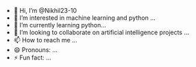 - 👋 Hi, I’m @Nikhil23-10
- 👀 I’m interested in machine learning and python ...
- 🌱 I’m currently learning python...
- 💞️ I’m looking to collaborate on artificial intelligence projects ...
- 📫 How to reach me ...
- 😄 Pronouns: ...
- ⚡ Fun fact: ...

<!---
Nikhil23-10/Nikhil23-10 is a ✨ special ✨ repository because its `README.md` (this file) appears on your GitHub profile.
You can click the Preview link to take a look at your changes.
--->

